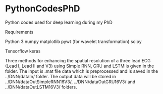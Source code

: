 # PythonCodesPhD
Python codes used for deep learning during my PhD


Requirements

Python 3
numpy
matplotlib
pywt (for wavelet transformation)
scipy

Tensorflow
keras

Three methods for enhancing the spatial resolution of a three lead ECG (Lead I, Lead II and V3) using Simple RNN, GRU and LSTM
is given in the folder. The input is .mat file data which is preprocessed and is saved in the ../DNN/dataIn/ folder. The output
data will be stored in ../DNN/dataOutSimpleRNN16V3/, ../DNN/dataOutGRU16V3/ and ../DNN/dataOutLSTM16V3/ folders. 

